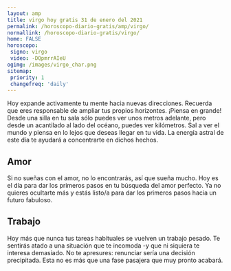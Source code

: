 ```yaml
---
layout: amp
title: virgo hoy gratis 31 de enero del 2021 
permalink: /horoscopo-diario-gratis/amp/virgo/
normallink: /horoscopo-diario-gratis/virgo/
home: FALSE
horoscopo:
 signo: virgo
 video: -DQpmrrAIeU
ogimg: /images/virgo_char.png
sitemap:
 priority: 1
 changefreq: 'daily'
---
```



Hoy expande activamente tu mente hacia nuevas direcciones. Recuerda que eres responsable de ampliar tus propios horizontes. ¡Piensa en grande! Desde una silla en tu sala sólo puedes ver unos metros adelante, pero desde un acantilado al lado del océano, puedes ver kilómetros. Sal a ver el mundo y piensa en lo lejos que deseas llegar en tu vida. La energía astral de este día te ayudará a concentrarte en dichos hechos.

## Amor

Si no sueñas con el amor, no lo encontrarás, así que sueña mucho. Hoy es el día para dar los primeros pasos en tu búsqueda del amor perfecto. Ya no quieres ocultarte más y estás listo/a para dar los primeros pasos hacia un futuro fabuloso.

## Trabajo

Hoy más que nunca tus tareas habituales se vuelven un trabajo pesado. Te sentirás atado a una situación que te incomoda -y que ni siquiera te interesa demasiado. No te apresures: renunciar sería una decisión precipitada. Esta no es más que una fase pasajera que muy pronto acabará.